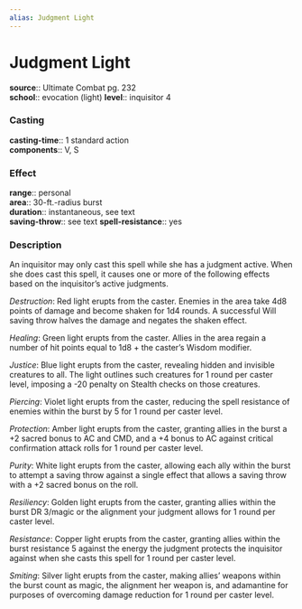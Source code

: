 ```yaml
---
alias: Judgment Light
---
```


# Judgment Light 

**source**:: Ultimate Combat pg. 232  
**school**:: evocation (light)
**level**:: inquisitor 4

### Casting 

**casting-time**:: 1 standard action  
**components**:: V, S

### Effect 

**range**:: personal  
**area**:: 30-ft.-radius burst  
**duration**:: instantaneous, see text  
**saving-throw**:: see text
**spell-resistance**:: yes

### Description 

An inquisitor may only cast this spell while she has a judgment active. When she does cast this spell, it causes one or more of the following effects based on the inquisitor’s active judgments.  
  
*Destruction*: Red light erupts from the caster. Enemies in the area take 4d8 points of damage and become shaken for 1d4 rounds. A successful Will saving throw halves the damage and negates the shaken effect.  
  
*Healing*: Green light erupts from the caster. Allies in the area regain a number of hit points equal to 1d8 + the caster’s Wisdom modifier.  
  
*Justice*: Blue light erupts from the caster, revealing hidden and invisible creatures to all. The light outlines such creatures for 1 round per caster level, imposing a -20 penalty on Stealth checks on those creatures.  
  
*Piercing*: Violet light erupts from the caster, reducing the spell resistance of enemies within the burst by 5 for 1 round per caster level.  
  
*Protection*: Amber light erupts from the caster, granting allies in the burst a +2 sacred bonus to AC and CMD, and a +4 bonus to AC against critical confirmation attack rolls for 1 round per caster level.  
  
*Purity*: White light erupts from the caster, allowing each ally within the burst to attempt a saving throw against a single effect that allows a saving throw with a +2 sacred bonus on the roll.  
  
*Resiliency*: Golden light erupts from the caster, granting allies within the burst DR 3/magic or the alignment your judgment allows for 1 round per caster level.  
  
*Resistance*: Copper light erupts from the caster, granting allies within the burst resistance 5 against the energy the judgment protects the inquisitor against when she casts this spell for 1 round per caster level.  
  
*Smiting*: Silver light erupts from the caster, making allies’ weapons within the burst count as magic, the alignment her weapon is, and adamantine for purposes of overcoming damage reduction for 1 round per caster level.
